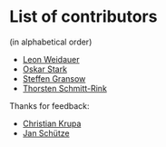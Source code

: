# List of contributors

(in alphabetical order)

- [Leon Weidauer](https://github.com/lnwdr)
- [Oskar Stark](https://github.com/OskarStark)
- [Steffen Gransow](https://github.com/graste)
- [Thorsten Schmitt-Rink](https://github.com/shrink)

Thanks for feedback:

- [Christian Krupa](https://github.com/Christian-Krupa)
- [Jan Schütze](https://github.com/DracoBlue)
